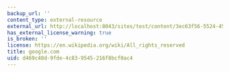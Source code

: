 ```yaml
---
backup_url: ''
content_type: external-resource
external_url: http://localhost:8043/sites/test/content/3ec63f56-5524-4579-ab01-1ef18db3da2a/?ocw_resource_link_uuid=3ec63f56-5524-4579-ab01-1ef18db3da2a&ocw_resource_link_suffix=
has_external_license_warning: true
is_broken: ''
license: https://en.wikipedia.org/wiki/All_rights_reserved
title: google.com
uid: d469c48d-9fde-4c83-9545-216f8bcf0ac4
---
```

